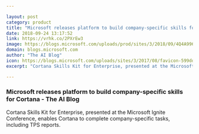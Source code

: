 ```yaml
---

layout: post
category: product
title: "Microsoft releases platform to build company-specific skills for Cortana - The AI Blog"
date: 2018-09-24 13:17:52
link: https://vrhk.co/2PXrEw3
image: https://blogs.microsoft.com/uploads/prod/sites/3/2018/09/4Q4A9966-FB-LI-1200x630.jpg
domain: blogs.microsoft.com
author: "The AI Blog"
icon: https://blogs.microsoft.com/uploads/sites/3/2017/08/favicon-599dd6ab4d63f.jpg
excerpt: "Cortana Skills Kit for Enterprise, presented at the Microsoft Ignite Conference, enables Cortana to complete company-specific tasks, including TPS reports."

---
```


### Microsoft releases platform to build company-specific skills for Cortana - The AI Blog

Cortana Skills Kit for Enterprise, presented at the Microsoft Ignite Conference, enables Cortana to complete company-specific tasks, including TPS reports.